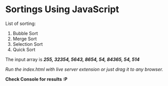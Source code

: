 # Sortings Using JavaScript

List of sorting:

1. Bubble Sort
1. Merge Sort
1. Selection Sort
1. Quick Sort

The input array is _**255, 32354, 5643, 8654, 54, 84365, 54, 514**_

_Run the index.html with live server extension or just drag it to any browser._

**Check Console for results :P**
